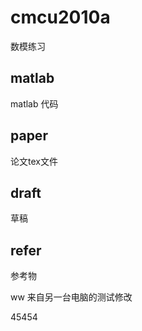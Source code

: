 # cmcu2010a
数模练习
## matlab
matlab 代码
## paper
论文tex文件
## draft
草稿
## refer
参考物

ww
来自另一台电脑的测试修改

45454